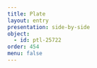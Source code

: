 ```yaml
---
title: Plate
layout: entry
presentation: side-by-side
object:
  - id: ptl-25722
order: 454
menu: false
---
```

